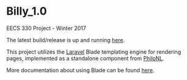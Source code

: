 # Billy_1.0
EECS 330 Project - Winter 2017

The latest build/release is up and running [here](https://billy-1-0.herokuapp.com/).

This project utilizes the [Laravel](https://laravel.com/) Blade templating engine for rendering pages, implemented as a standalone component from [PhiloNL](https://github.com/PhiloNL/Laravel-Blade).

More documentation about using Blade can be found [here](https://laravel.com/docs/master/blade).
